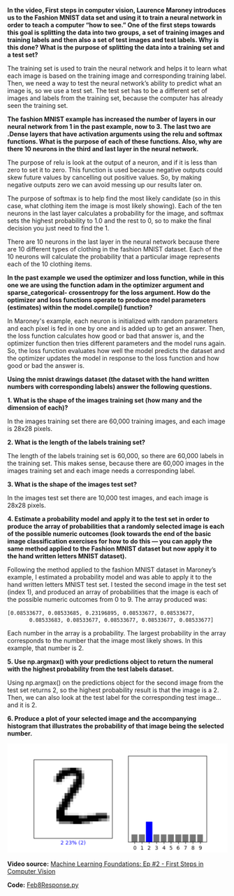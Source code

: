 **In the video, First steps in computer vision, Laurence Maroney introduces us to the Fashion MNIST data set and using it to train a neural network in order to teach a computer “how to see.” One of the first steps towards this goal is splitting the data into two groups, a set of training images and training labels and then also a set of test images and test labels. Why is this done? What is the purpose of splitting the data into a training set and a test set?**

The training set is used to train the neural network and helps it to learn what each image is based on the training image and corresponding training label. Then, we need a way to test the neural network’s ability to predict what an image is, so we use a test set. The test set has to be a different set of images and labels from the training set, because the computer has already seen the training set.   

**The fashion MNIST example has increased the number of layers in our neural network from 1 in the past example, now to 3. The last two are .Dense layers that have activation arguments using the relu and softmax functions. What is the purpose of each of these functions. Also, why are there 10 neurons in the third and last layer in the neural network.**

The purpose of relu is look at the output of a neuron, and if it is less than zero to set it to zero. This function is used because negative outputs could skew future values by cancelling out positive values. So, by making negative outputs zero we can avoid messing up our results later on. 

The purpose of softmax is to help find the most likely candidate (so in this case, what clothing item the image is most likely showing). Each of the ten neurons in the last layer calculates a probability for the image, and softmax sets the highest probability to 1.0 and the rest to 0, so to make the final decision you just need to find the 1.  

There are 10 neurons in the last layer in the neural network because there are 10 different types of clothing in the fashion MNIST dataset. Each of the 10 neurons will calculate the probability that a particular image represents each of the 10 clothing items. 

**In the past example we used the optimizer and loss function, while in this one we are using the function adam in the optimizer argument and sparse_categorical- crossentropy for the loss argument. How do the optimizer and loss functions operate to produce model parameters (estimates) within the model.compile() function?**

In Maroney's example, each neuron is initialized with random parameters and each pixel is fed in one by one and is added up to get an answer. Then, the loss function calculates how good or bad that answer is, and the optimizer function then tries different parameters and the model runs again. So, the loss function evaluates how well the model predicts the dataset and the optimizer updates the model in response to the loss function and how good or bad the answer is. 

**Using the mnist drawings dataset (the dataset with the hand written numbers with corresponding labels) answer the following questions.**

**1. What is the shape of the images training set (how many and the dimension of each)?**

In the images training set there are 60,000 training images, and each image is 28x28 pixels.

**2. What is the length of the labels training set?**

The length of the labels training set is 60,000, so there are 60,000 labels in the training set. This makes sense, because there are 60,000 images in the images training set and each image needs a corresponding label.

**3. What is the shape of the images test set?**

In the images test set there are 10,000 test images, and each image is 28x28 pixels. 

**4. Estimate a probability model and apply it to the test set in order to produce the array of probabilities that a randomly selected image is each of the possible numeric outcomes (look towards the end of the basic image classification exercises for how to do this — you can apply the same method applied to the Fashion MNIST dataset but now apply it to the hand written letters MNIST dataset).**

Following the method applied to the fashion MNIST dataset in Maroney’s example, I estimated a probability model and was able to apply it to the hand written letters MNIST test set. I tested the second image in the test set (index 1), and produced an array of probabilities that the image is each of the possible numeric outcomes from 0 to 9. The array produced was:
```
[0.08533677, 0.08533685, 0.23196895, 0.08533677, 0.08533677,
       0.08533683, 0.08533677, 0.08533677, 0.08533677, 0.08533677]
 ```
Each number in the array is a probability. The largest probability in the array corresponds to the number that the image most likely shows. In this example, that number is 2. 

**5. Use np.argmax() with your predictions object to return the numeral with the highest probability from the test labels dataset.**

Using np.argmax() on the predictions object for the second image from the test set returns 2, so the highest probability result is that the image is a 2. Then, we can also look at the test label for the corresponding test image... and it is 2.  

**6. Produce a plot of your selected image and the accompanying histogram that illustrates the probability of that image being the selected number.**

![](two_image_plots.png)


**Video source:** [Machine Learning Foundations: Ep #2 - First Steps in Computer Vision](https://www.youtube.com/watch?v=j-35y1M9rRU)

**Code:** [Feb8Response.py](https://github.com/natallzl/data310/blob/main/Feb8Response.py)
